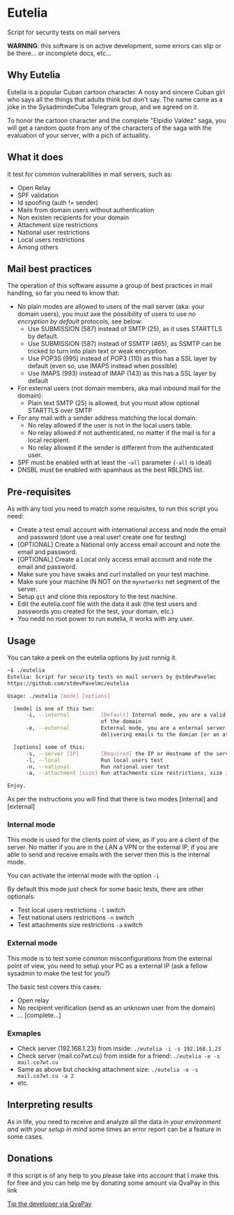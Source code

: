 # Eutelia

Script for security tests on mail servers

**WARNING**: this software is on active development, some errors can slip or be there... or incomplete docs, etc...

## Why Eutelia

Eutelia is a popular Cuban cartoon character. A nosy and sincere Cuban girl who says all the things that adults think but don't say. The name came as a joke in the SysadmindeCuba Telegram group, and we agreed on it.

To honor the cartoon character and the complete "Elpidio Valdez" saga, you will get a random quote from any of the characters of the saga with the evaluation of your server, with a pich of actuallity.

## What it does

It test for common vulnerabilities in mail servers, such as:

- Open Relay
- SPF validation
- Id spoofing (auth != sender)
- Mails from domain users without authentication
- Non existen recipients for your domain
- Attachment size restrictions
- National user restrictions
- Local users restrictions
- Among others

## Mail best practices

The operation of this software assume a group of best practices in mail handling, so far you need to know that:

- No plain modes are allowed to users of the mail server (aka: your domain users), you must axe the possibility of users to use *no encryption by default* protocols, see below:
  - Use SUBMISSION (587) instead of SMTP (25), as it uses STARTTLS by default.
  - Use SUBMISSION (587) instead of SSMTP (465), as SSMTP can be tricked to turn into plain text or weak encryption.
  - Use POP3S (995) instead of POP3 (110) as this has a SSL layer by default (even so, use IMAPS instead when possible)
  - Use IMAPS (993) instead of IMAP (143) as this has a SSL layer by default
- For external users (not domain members, aka mail inbound mail for the domain):
  - Plain text SMTP (25) is allowed, but you must allow optional STARTTLS over SMTP
- For any mail with a sender address matching the local domain:
  - No relay allowed if the user is not in the local users table.
  - No relay allowed if not authenticated, no matter if the mail is for a local recipient.
  - No relay allowed if the sender is different from the authenticated user.
- SPF must be enabled with at least the `~all` parameter (`-all` is ideal)
- DNSBL must be enabled with spamhaus as the best RBLDNS list.

## Pre-requisites

As with any tool you need to match some requisites, to run this script you need:

- Create a test email account with international access and node the email and password (dont use a real user! create one for testing)
- [OPTIONAL] Create a National only access email account and note the email and password.
- [OPTIONAL] Create a Local only access email account and note the email and password.
- Make sure you have swaks and curl installed on your test machine.
- Make sure your machine IN NOT on the `mynetworks` net segment of the server.
- Setup `git` and clone this repository to the test machine.
- Edit the eutelia.conf file with the data it ask (the test users and passwords you created for the test, your domain, etc.)
- You nedd no root power to run eutelia, it works with any user.

## Usage

You can take a peek on the eutelia options by just runnig it.

```sh
~$ ./eutelia
Eutelia: Script for security tests on mail servers by @stdevPavelmc
https://github.com/stdevPavelmc/eutelia

Usage: ./eutelia [mode] [options]

  [mode] is one of this two:
      -i, --internal          [Default] Internal mode, you are a valid client
                              of the domain
      -e, --external          External mode, you are a enternal server
                              delivering emails to the domian [or an attacker]

  [options] some of this:
      -s, --server [IP]       [Required] the IP or Hostname of the server to test
      -l, --local             Run local users test
      -n, --national          Run national user test
      -a, --attachment [size] Run attachments size restrictions, size in MB

Enjoy.
```

As per the instructions you will find that there is two modes [internal] and [external]

### Internal mode

This mode is used for the clients point of view, as if you are a client of the server. No matter if you are in the LAN a VPN or the external IP, if you are able to send and receive emails with the server then this is the internal mode.

You can activate the internal mode with the option `-i`

By default this mode just check for some basic tests, there are other optionals:

- Test local users restrictions `-l` switch
- Test national users restrictions `-n` switch
- Test attachments size restrictions `-a` switch

### External mode

This mode is to test some common misconfigurations from the external point of view, you need to setup your PC as a external IP (ask a fellow sysadmin to make the test for you?)

The basic test covers this cases:

- Open relay
- No recipient verification (send as an unknown user from the domain)
- ... [complete...]


### Exmaples

- Check server (192.168.1.23) from inside: `./eutelia -i -s 192.168.1.23`
- Check server (mail.co7wt.cu) from inside for a friend: `./eutelia -e -s mail.co7wt.cu`
- Same as above but checking attachment size: `./eutelia -e -s mail.co7wt.cu -a 2`
- etc.

## Interpreting results

As in life, you need to receive and analyze all the data *in your environment and with your setup in mind* some times an error report can be a feature in some cases.

## Donations

If this script is of any help to you please take into account that I make this for free and you can help me by donating some amount via QvaPay in this link

[Tip the developer via QvaPay](https://qvapay.com/payme/pavelmc)

